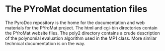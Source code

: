 # The PYroMat documentation files

The PyroDoc repository is the home for the documentation and web materials for the PYroMat project.  The html and cgi-bin directories contain the PYroMat website files.  The poly2 directory contains a crude description of the polynomial evaluation algorithm used in the MP1 class.  More similar technical documentation is on the way.
